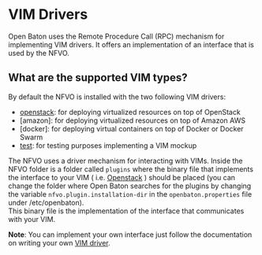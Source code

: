 # VIM Drivers

Open Baton uses the Remote Procedure Call (RPC) mechanism for implementing VIM drivers. It offers an implementation of an interface that is used by the NFVO. 

## What are the supported VIM types?

By default the NFVO is installed with the two following VIM drivers: 

* [openstack]: for deploying virtualized resources on top of OpenStack
* [amazon]: for deploying virtualized resources on top of Amazon AWS  
* [docker]: for deploying virtual containers on top of Docker or Docker Swarm
* [test]: for testing purposes implementing a VIM mockup

The NFVO uses a driver mechanism for interacting with VIMs. 
Inside the NFVO folder is a folder called `plugins` where the binary file that implements the interface to your VIM ( i.e. [Openstack][openstack-link] ) should be placed (you can change the folder where Open Baton searches for the plugins by changing the variable `nfvo.plugin.installation-dir` in the `openbaton.properties` file under /etc/openbaton).  
This binary file is the implementation of the interface that communicates with your VIM.

**Note**: You can implement your own interface just follow the documentation on writing your own [VIM driver][vim-driver].

[marketplace-drivers]: http://marketplace.openbaton.org/#/
[openstack-link]:https://www.openstack.org/
[vim-driver]:vim-driver-create.md
[openstack]: openstack-driver.md
[test]: test-driver.md